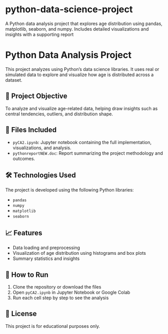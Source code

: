 # python-data-science-project
A Python data analysis project that explores age distribution using pandas, matplotlib, seaborn, and numpy. Includes detailed visualizations and insights with a supporting report

#  Python Data Analysis Project

This project analyzes using Python’s data science libraries. It uses real or simulated data to explore and visualize how age is distributed across a dataset.

## 🧠 Project Objective

To analyze and visualize age-related data, helping draw insights such as central tendencies, outliers, and distribution shape.

## 📁 Files Included

- `pyCA2.ipynb`: Jupyter notebook containing the full implementation, visualizations, and analysis.
- `pythonreportNEW.doc`: Report summarizing the project methodology and outcomes.

## 🛠️ Technologies Used

The project is developed using the following Python libraries:

- `pandas`
- `numpy`
- `matplotlib`
- `seaborn`

## 📈 Features

- Data loading and preprocessing
- Visualization of age distribution using histograms and box plots
- Summary statistics and insights

## 🚀 How to Run

1. Clone the repository or download the files
2. Open `pyCA2.ipynb` in Jupyter Notebook or Google Colab
3. Run each cell step by step to see the analysis

## 📄 License

This project is for educational purposes only.
